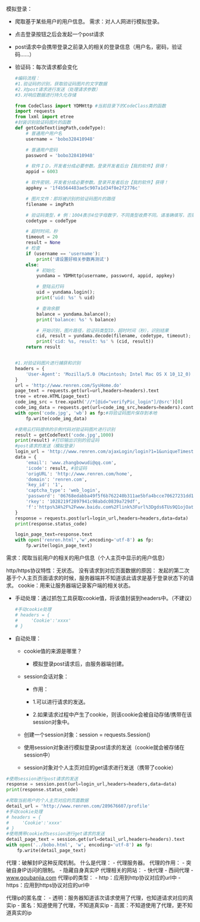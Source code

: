 模拟登录：
- 爬取基于某些用户的用户信息。
  需求：对人人网进行模拟登录。

- 点击登录按钮之后会发起一个post请求

- post请求中会携带登录之前录入的相关的登录信息（用户名，密码，验证码......）

- 验证码：每次请求都会变化

  ```python
  #编码流程：
  #1.验证码的识别，获取验证码图片的文字数据
  #2.对post请求进行发送（处理请求参数）
  #3.对响应数据进行持久化存储
  
  from CodeClass import YDMHttp #当前目录下的CodeClass类的函数
  import requests
  from lxml import etree
  #封装识别验证码图片的函数
  def getCodeText(imgPath,codeType):
      # 普通用户用户名
      username = 'bobo328410948'
  
      # 普通用户密码
      password = 'bobo328410948'
  
      # 软件ＩＤ，开发者分成必要参数。登录开发者后台【我的软件】获得！
      appid = 6003
  
      # 软件密钥，开发者分成必要参数。登录开发者后台【我的软件】获得！
      appkey = '1f4b564483ae5c907a1d34f8e2f2776c'
  
      # 图片文件：即将被识别的验证码图片的路径
      filename = imgPath
  
      # 验证码类型，# 例：1004表示4位字母数字，不同类型收费不同。请准确填写，否则影响识别率。在此查询所有类型 http://www.yundama.com/price.html
      codetype = codeType
  
      # 超时时间，秒
      timeout = 20
      result = None
      # 检查
      if (username == 'username'):
          print('请设置好相关参数再测试')
      else:
          # 初始化
          yundama = YDMHttp(username, password, appid, appkey)
  
          # 登陆云打码
          uid = yundama.login();
          print('uid: %s' % uid)
  
          # 查询余额
          balance = yundama.balance();
          print('balance: %s' % balance)
  
          # 开始识别，图片路径，验证码类型ID，超时时间（秒），识别结果
          cid, result = yundama.decode(filename, codetype, timeout);
          print('cid: %s, result: %s' % (cid, result))
      return result
  
  
  #1.对验证码图片进行捕获和识别
  headers = {
      'User-Agent': 'Mozilla/5.0 (Macintosh; Intel Mac OS X 10_12_0) AppleWebKit/537.36 (KHTML, like Gecko) Chrome/72.0.3626.121 Safari/537.36'
  }
  url = 'http://www.renren.com/SysHome.do'
  page_text = requests.get(url=url,headers=headers).text
  tree = etree.HTML(page_text)
  code_img_src = tree.xpath('//*[@id="verifyPic_login"]/@src')[0]
  code_img_data = requests.get(url=code_img_src,headers=headers).content
  with open('code.jpg', 'wb') as fp:#将验证码图片保存到本地
      fp.write(code_img_data)
  
  #使用云打码提供的示例代码对验证码图片进行识别
  result = getCodeText('code.jpg',1000)
  print(result) #打印输出识别的验证码
  #post请求的发送（模拟登录）
  login_url = 'http://www.renren.com/ajaxLogin/login?1=1&uniqueTimestamp=2019431046983'
  data = {
      'email': 'www.zhangbowudi@qq.com',
      'icode': result, #验证码
      'origURL': 'http://www.renren.com/home',
      'domain': 'renren.com',
      'key_id': '1',
      'captcha_type': 'web_login',
      'password': '06768edabba49f5f6b762240b311ae5bfa4bcce70627231dd1f08b9c7c6f4375',
      'rkey': '1028219f2897941c98abdc0839a729df',
      'f':'https%3A%2F%2Fwww.baidu.com%2Flink%3Furl%3Dgds6TUs9Q1ojOatGda5mVsLKC34AYwc5XiN8OuImHRK%26wd%3D%26eqid%3D8e38ba9300429d7d000000035cedf53a',
  }
  response = requests.post(url=login_url,headers=headers,data=data)
  print(response.status_code)
  
  login_page_text=response.text
  with open('renren.html','w',encoding='utf-8') as fp:
      fp.write(login_page_text)
  ```

  

需求：爬取当前用户的相关的用户信息（个人主页中显示的用户信息）

http/https协议特性：无状态。
没有请求到对应页面数据的原因：
    发起的第二次基于个人主页页面请求的时候，服务器端并不知道该此请求是基于登录状态下的请求。
cookie：用来让服务器端记录客户端的相关状态。

- 手动处理：通过抓包工具获取cookie值，将该值封装到headers中。（不建议）

     ```python
     #手动cookie处理
     # headers = {
     #     'Cookie':'xxxx'
     # }
     ```

- 自动处理：

     - cookie值的来源是哪里？
         - 模拟登录post请求后，由服务器端创建。

     - session会话对象：

       - 作用：

       - 1.可以进行请求的发送。

       - 2.如果请求过程中产生了cookie，则该cookie会被自动存储/携带在该session对象中。

     - 创建一个session对象：session = requests.Session()

     - 使用session对象进行模拟登录post请求的发送（cookie就会被存储在session中）

     - session对象对个人主页对应的get请求进行发送（携带了cookie）

```python
#使用session进行post请求的发送
response = session.post(url=login_url,headers=headers,data=data)
print(response.status_code)

#爬取当前用户的个人主页对应的页面数据
detail_url = 'http://www.renren.com/289676607/profile'
#手动cookie处理
# headers = {
#     'Cookie':'xxxx'
# }
#使用携带cookie的session进行get请求的发送
detail_page_text = session.get(url=detail_url,headers=headers).text
with open('../bobo.html', 'w', encoding='utf-8') as fp:
    fp.write(detail_page_text)
```

代理：破解封IP这种反爬机制。
什么是代理：
    - 代理服务器。
代理的作用：
    - 突破自身IP访问的限制。
    - 隐藏自身真实IP
代理相关的网站：
    - 快代理
    - 西祠代理
    - www.goubanjia.com
代理ip的类型：
    - http：应用到http协议对应的url中
    - https：应用到https协议对应的url中

代理ip的匿名度：
    	- 透明：服务器知道该次请求使用了代理，也知道请求对应的真实ip
        - 匿名：知道使用了代理，不知道真实ip
        - 高匿：不知道使用了代理，更不知道真实的ip